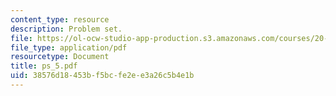 ```yaml
---
content_type: resource
description: Problem set.
file: https://ol-ocw-studio-app-production.s3.amazonaws.com/courses/20-410j-molecular-cellular-and-tissue-biomechanics-be-410j-spring-2003/38576d18453bf5bcfe2ee3a26c5b4e1b_ps_5.pdf
file_type: application/pdf
resourcetype: Document
title: ps_5.pdf
uid: 38576d18-453b-f5bc-fe2e-e3a26c5b4e1b
---
```

